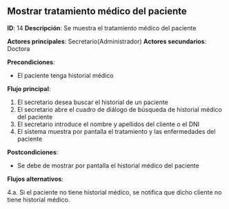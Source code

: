 ## Mostrar tratamiento médico del paciente

**ID**: 14
**Descripción**: Se muestra el tratamiento médico del paciente

**Actores principales**: Secretario(Administrador)
**Actores secundarios**: Doctora

**Precondiciones**:
* El paciente tenga historial médico

**Flujo principal**:
1. El secretario desea buscar el historial de un paciente
1. El secretario abre el cuadro de diálogo de búsqueda de historial médico del paciente
1. El secretario introduce el nombre y apellidos del cliente o el DNI
1. El sistema muestra por pantalla el tratamiento y las enfermedades del paciente

**Postcondiciones**:

* Se debe de mostrar por pantalla el historial médico del paciente

**Flujos alternativos**:

4.a. Si el paciente no tiene historial médico, se notifica que dicho cliente
no tiene historial médico.
